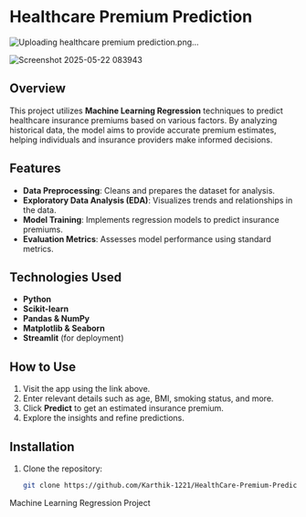 # Healthcare Premium Prediction
![Uploading healthcare premium prediction.png…]()

![Screenshot 2025-05-22 083943](https://github.com/user-attachments/assets/883b9375-b38d-43e7-bec8-92e659b059be)



## Overview
This project utilizes **Machine Learning Regression** techniques to predict healthcare insurance premiums based on various factors. By analyzing historical data, the model aims to provide accurate premium estimates, helping individuals and insurance providers make informed decisions.

## Features
- **Data Preprocessing**: Cleans and prepares the dataset for analysis.
- **Exploratory Data Analysis (EDA)**: Visualizes trends and relationships in the data.
- **Model Training**: Implements regression models to predict insurance premiums.
- **Evaluation Metrics**: Assesses model performance using standard metrics.

## Technologies Used
- **Python**
- **Scikit-learn**
- **Pandas & NumPy**
- **Matplotlib & Seaborn**
- **Streamlit** (for deployment)

## How to Use
1. Visit the app using the link above.
2. Enter relevant details such as age, BMI, smoking status, and more.
3. Click **Predict** to get an estimated insurance premium.
4. Explore the insights and refine predictions.



## Installation
1. Clone the repository:
   ```bash
   git clone https://github.com/Karthik-1221/HealthCare-Premium-Prediction.git# HealthCare-Premium-Prediction
Machine Learning Regression Project 
